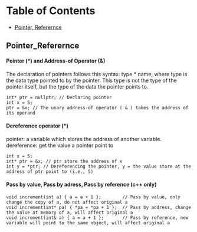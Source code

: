 Table of Contents
=================
  * [Pointer, Referernce](#Pointer_Referernce)

## Pointer_Referernce
#### Pointer (\*) and Address-of Operator (&)
The declaration of pointers follows this syntax:
	type * name;
where type is the data type pointed to by the pointer. 
This type is not the type of the pointer itself, but the type of the data the pointer points to.


```
int* ptr = nullptr; // Declaring pointer
int x = 5;
ptr = &x; // The unary address-of operator ( & ) takes the address of its operand
```

#### Dereference operator (\*)
pointer: a variable which stores the address of another variable.
dereference:  get the value a pointer point to 
```
int x = 5;
int* ptr = &x; // ptr store the address of x
int y = *ptr; // Dereferencing the pointer, y = the value store at the address of ptr point to (i.e., 5)
```

#### Pass by value, Pass by adress, Pass by reference (c++ only)
```
void increment(int a) { a = a + 1 }; 		// Pass by value, only change the copy of a, do not affect original a
void increment(int* pa) { *pa = *pa + 1 };  // Pass by address, change the value at memory of a, will affect original a
void increment(int& a) { a = a + 1 }; 		// Pass by reference, new variable will point to the same object, will affect original a
```

